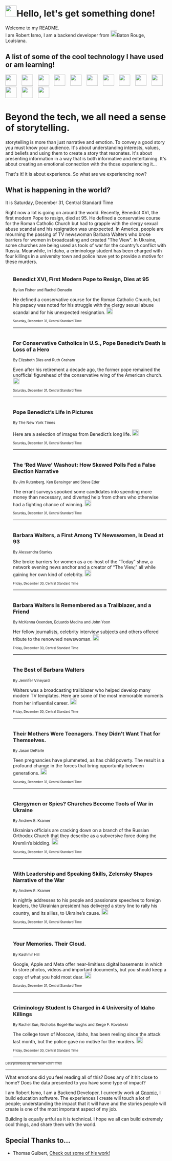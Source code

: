 <h1><img src="https://emojis.slackmojis.com/emojis/images/1643514375/3493/hot-coffee.gif?1643514375" width="35"/>Hello, let's get something done!</h1>

<p>Welcome to my README.<br/>
I am Robert Ismo, I am a backend developer from <img src="https://emojis.slackmojis.com/emojis/images/1638395689/50435/moulin_rouge.png?1638395689" width="20"/>Baton Rouge, Louisiana.</p>
<h2>A list of some of the cool technology I have used or am learning!</h2>
<p>
<img src="https://emojis.slackmojis.com/emojis/images/1643516091/21142/meow_bongotap.gif?1643516091" width="35" alt="">
<img src="https://img.shields.io/badge/Favorite%20Frontend%20Framework-SvelteKit-f83903" alt="">
<img src="https://img.shields.io/badge/Second%20Favorite-Vue-40b581" alt="">
<img src="https://img.shields.io/badge/Most%20Used%20Runtime-Nodejs-78b061" alt="">
<img src="https://emojis.slackmojis.com/emojis/images/1643517416/34482/fire.gif?1643517416" width="35" alt="">
<img src="https://img.shields.io/badge/Javascript%20But%20Better-Typescript-0078ca" alt="">
<img src="https://img.shields.io/badge/Favorite%20Language-Elixir-3e244d" alt="">
<img src="https://img.shields.io/badge/Containerize%20Everything-Docker-6ac9ef" alt="">
<img src="https://emojis.slackmojis.com/emojis/images/1643514596/5999/meow_party.gif?1643514596" width="35" alt="">
<img src="https://img.shields.io/badge/API%20Love%20Language-Graphql-de32a5" alt="">
<img src="https://img.shields.io/badge/Our%20Favorite%20Version%20Controller-Git-e94f33" alt="">
<img src="https://img.shields.io/badge/Favorite%20Database-Redis-d42d1d" alt="">
<img src="https://emojis.slackmojis.com/emojis/images/1643514559/5584/deployparrot.gif?1643514559" width="35" alt="">
<img src="https://img.shields.io/badge/Container%20Interstate-RabbitMQ-f66200" alt="">
<img src="https://img.shields.io/badge/Gotta%20Learn-Kubernetes-316adf" alt="">
<img src="https://img.shields.io/badge/Really%20Mature%20Now-WASM-654fef" alt="">
<img src="https://emojis.slackmojis.com/emojis/images/1666642497/61942/dance_vibe.gif?1666642497" width="35" alt="">
<img src="https://img.shields.io/badge/For%20My%20M1-ARM64-657d96" alt="">
<img src="https://img.shields.io/badge/Loving%20This%20So%20Much-TailwindCSS-17bcb5" alt="">
<img src="https://img.shields.io/badge/Cool%20Build%20Tool-Vite-f9cb24" alt="">
<img src="https://emojis.slackmojis.com/emojis/images/1669231376/62819/working-on-it.gif?1669231376" width="35" alt="">
<img src="https://img.shields.io/badge/Fun%20and%20Easy%20Database-MongoDB-5f8c49" alt="">
<img src="https://img.shields.io/badge/JS%20Life%20Support-NPM-c73737" alt="">
<img src="https://img.shields.io/badge/I%20Liked%20It-DynamoDB-0073b9" alt="">
<img src="https://emojis.slackmojis.com/emojis/images/1643514045/46/question.gif?1643514045" width="35" alt="">
<img src="https://img.shields.io/badge/cool-React-60d6f9" alt="">
<img src="https://img.shields.io/badge/Future%20Big%20Project-Lambda-f37e00" alt="">
<img src="https://img.shields.io/badge/NPM%20But%20Better-PNPM-f1aa07" alt="">
<img src="https://emojis.slackmojis.com/emojis/images/1643514943/9662/fbwow.gif?1643514943" width="35" alt="">
<img src="https://img.shields.io/badge/First%20Language-C-662079" alt="">
<img src="https://img.shields.io/badge/Where%20I%20Deploy%20Frontend-Vercel-000000" alt="">
<img src="https://img.shields.io/badge/Who%20Does%20not%20Want%20an%20App-Swift-f9492a" alt="">
<img src="https://emojis.slackmojis.com/emojis/images/1643514058/151/javascript.png?1643514058" width="35" alt="">
<img src="https://img.shields.io/badge/cool-Python-fbd542" alt="">
<img src="https://img.shields.io/badge/Favorite%20Something-Stripe-656cdc" alt="">
<img src="https://img.shields.io/badge/Of%20Course-HTML5-ed6327" alt="">
<img src="https://emojis.slackmojis.com/emojis/images/1660415405/60731/bomb.gif?1660415405" width="35" alt="">
<img src="https://img.shields.io/badge/hate-CSS-2964ec" alt="">
<img src="https://img.shields.io/badge/Learning-CircleCI-141215" alt="">
<img src="https://img.shields.io/badge/Learning-Rust-fbbb3b" alt="">
<img src="https://emojis.slackmojis.com/emojis/images/1660415397/60712/writing-hand.gif?1660415397" width="35" alt="">
<img src="https://img.shields.io/badge/Dev%20Browser%20of%20Choice-Firefox-cc4e26" alt="">
<img src="https://img.shields.io/badge/Recoverying%20From%20Windows-UNIX-1781e3" alt="">
<img src="https://img.shields.io/badge/LOVE-LogSeq-90c1c2" alt="">
<img src="https://emojis.slackmojis.com/emojis/images/1643514066/223/kirby.gif?1643514066" width="35" alt="">
<img src="https://img.shields.io/badge/Daily%20Driver-MacOS-e6e6e8" alt="">
<img src="https://img.shields.io/badge/Git%20Server-Github-000000" alt="">
<img src="https://img.shields.io/badge/enjoyable-EC2-f17428" alt="">
<img src="https://emojis.slackmojis.com/emojis/images/1643514239/2069/excited.gif?1643514239" width="35" alt="">
</p>
<h1>Beyond the tech, we all need a sense of storytelling.</h1>
<p>storytelling is more than just narrative and emotion. To convey a good story you must know your audience. It's about understanding interests, values, and beliefs and using them to create a story that resonates. It's about presenting information in a way that is both informative and entertaining. It's about creating an emotional connection with the those experiencing it...</p>
<p>That's it! it is about experience. So what are we experiencing now?</p>
<h2>What is happening in the world?</h2>
<p>It is Saturday, December 31, Central Standard Time</p>
<p>
Right now a lot is going on around the world. Recently, Benedict XVI, the first modern Pope to resign, died at 95. He defined a conservative course for the Roman Catholic Church but had to grapple with the clergy sexual abuse scandal and his resignation was unexpected. In America, people are mourning the passing of TV newswoman Barbara Walters who broke barriers for women in broadcasting and created &quot;The View&quot;. In Ukraine, some churches are being used as tools of war for the country’s conflict with Russia. Meanwhile, in Idaho, a criminology student has been charged with four killings in a university town and police have yet to provide a motive for these murders.</p>
<ol>
<img src="https://img.shields.io/badge/-world-blue" alt="">
<h3>Benedict XVI, First Modern Pope to Resign, Dies at 95</h3>
<sub>By Ian Fisher and Rachel Donadio</sub>
<p>He defined a conservative course for the Roman Catholic Church, but his papacy was noted for his struggle with the clergy sexual abuse scandal and for his unexpected resignation.  <a href="https://nyti.ms/3i7n6XK"><img src="https://developer.nytimes.com/files/poweredby_nytimes_30b.png?v=1583354208352" height="20"></a></p>
<sub><sub>Saturday, December 31, Central Standard Time</sub></sub>
<hr/>
<img src="https://img.shields.io/badge/-us-blue" alt="">
<h3>For Conservative Catholics in U.S., Pope Benedict’s Death Is Loss of a Hero</h3>
<sub>By Elizabeth Dias and Ruth Graham</sub>
<p>Even after his retirement a decade ago, the former pope remained the unofficial figurehead of the conservative wing of the American church.  <a href="https://nyti.ms/3Q6YOto"><img src="https://developer.nytimes.com/files/poweredby_nytimes_30b.png?v=1583354208352" height="20"></a></p>
<sub><sub>Saturday, December 31, Central Standard Time</sub></sub>
<hr/>
<img src="https://img.shields.io/badge/-world-blue" alt="">
<h3>Pope Benedict’s Life in Pictures</h3>
<sub>By The New York Times</sub>
<p>Here are a selection of images from Benedict’s long life.  <a href="https://nyti.ms/3Cdwq30"><img src="https://developer.nytimes.com/files/poweredby_nytimes_30b.png?v=1583354208352" height="20"></a></p>
<sub><sub>Saturday, December 31, Central Standard Time</sub></sub>
<hr/>
<img src="https://img.shields.io/badge/-us-blue" alt="">
<h3>The ‘Red Wave’ Washout: How Skewed Polls Fed a False Election Narrative</h3>
<sub>By Jim Rutenberg, Ken Bensinger and Steve Eder</sub>
<p>The errant surveys spooked some candidates into spending more money than necessary, and diverted help from others who otherwise had a fighting chance of winning.  <a href="https://nyti.ms/3Z06OAs"><img src="https://developer.nytimes.com/files/poweredby_nytimes_30b.png?v=1583354208352" height="20"></a></p>
<sub><sub>Saturday, December 31, Central Standard Time</sub></sub>
<hr/>
<img src="https://img.shields.io/badge/-business-blue" alt="">
<h3>Barbara Walters, a First Among TV Newswomen, Is Dead at 93</h3>
<sub>By Alessandra Stanley</sub>
<p>She broke barriers for women as a co-host of the “Today” show, a network evening news anchor and a creator of “The View,” all while gaining her own kind of celebrity.  <a href="https://nyti.ms/3WyIDHC"><img src="https://developer.nytimes.com/files/poweredby_nytimes_30b.png?v=1583354208352" height="20"></a></p>
<sub><sub>Friday, December 30, Central Standard Time</sub></sub>
<hr/>
<img src="https://img.shields.io/badge/-business-blue" alt="">
<h3>Barbara Walters Is Remembered as a Trailblazer, and a Friend</h3>
<sub>By McKenna Oxenden, Eduardo Medina and John Yoon</sub>
<p>Her fellow journalists, celebrity interview subjects and others offered tribute to the renowned newswoman.  <a href="https://nyti.ms/3jAIBjT"><img src="https://developer.nytimes.com/files/poweredby_nytimes_30b.png?v=1583354208352" height="20"></a></p>
<sub><sub>Friday, December 30, Central Standard Time</sub></sub>
<hr/>
<img src="https://img.shields.io/badge/-arts-blue" alt="">
<h3>The Best of Barbara Walters</h3>
<sub>By Jennifer Vineyard</sub>
<p>Walters was a broadcasting trailblazer who helped develop many modern TV templates. Here are some of the most memorable moments from her influential career.  <a href="https://nyti.ms/3G8kS2g"><img src="https://developer.nytimes.com/files/poweredby_nytimes_30b.png?v=1583354208352" height="20"></a></p>
<sub><sub>Friday, December 30, Central Standard Time</sub></sub>
<hr/>
<img src="https://img.shields.io/badge/-us-blue" alt="">
<h3>Their Mothers Were Teenagers. They Didn’t Want That for Themselves.</h3>
<sub>By Jason DeParle</sub>
<p>Teen pregnancies have plummeted, as has child poverty. The result is a profound change in the forces that bring opportunity between generations.  <a href="https://nyti.ms/3CcTxe5"><img src="https://developer.nytimes.com/files/poweredby_nytimes_30b.png?v=1583354208352" height="20"></a></p>
<sub><sub>Saturday, December 31, Central Standard Time</sub></sub>
<hr/>
<img src="https://img.shields.io/badge/-world-blue" alt="">
<h3>Clergymen or Spies? Churches Become Tools of War in Ukraine</h3>
<sub>By Andrew E. Kramer</sub>
<p>Ukrainian officials are cracking down on a branch of the Russian Orthodox Church that they describe as a subversive force doing the Kremlin’s bidding.  <a href="https://nyti.ms/3CdyRmg"><img src="https://developer.nytimes.com/files/poweredby_nytimes_30b.png?v=1583354208352" height="20"></a></p>
<sub><sub>Saturday, December 31, Central Standard Time</sub></sub>
<hr/>
<img src="https://img.shields.io/badge/-world-blue" alt="">
<h3>With Leadership and Speaking Skills, Zelensky Shapes Narrative of the War</h3>
<sub>By Andrew E. Kramer</sub>
<p>In nightly addresses to his people and passionate speeches to foreign leaders, the Ukrainian president has delivered a story line to rally his country, and its allies, to Ukraine’s cause.  <a href="https://nyti.ms/3IeVGJX"><img src="https://developer.nytimes.com/files/poweredby_nytimes_30b.png?v=1583354208352" height="20"></a></p>
<sub><sub>Saturday, December 31, Central Standard Time</sub></sub>
<hr/>
<img src="https://img.shields.io/badge/-technology-blue" alt="">
<h3>Your Memories. Their Cloud.</h3>
<sub>By Kashmir Hill</sub>
<p>Google, Apple and Meta offer near-limitless digital basements in which to store photos, videos and important documents, but you should keep a copy of what you hold most dear.  <a href="https://nyti.ms/3Cg3Ttw"><img src="https://developer.nytimes.com/files/poweredby_nytimes_30b.png?v=1583354208352" height="20"></a></p>
<sub><sub>Saturday, December 31, Central Standard Time</sub></sub>
<hr/>
<img src="https://img.shields.io/badge/-us-blue" alt="">
<h3>Criminology Student Is Charged in 4 University of Idaho Killings</h3>
<sub>By Rachel Sun, Nicholas Bogel-Burroughs and Serge F. Kovaleski</sub>
<p>The college town of Moscow, Idaho, has been reeling since the attack last month, but the police gave no motive for the murders.  <a href="https://nyti.ms/3GqAZZh"><img src="https://developer.nytimes.com/files/poweredby_nytimes_30b.png?v=1583354208352" height="20"></a></p>
<sub><sub>Friday, December 30, Central Standard Time</sub></sub>
<hr/>
</ol>
<a href="https://developer.nytimes.com"><sub><sub>Data provided by The New York Times</sub></sub></a>
<hr/>
<p>What emotions did you feel reading all of this? Does any of it hit close to home? Does the data presented to you have some type of impact?</p>
<p>I am Robert Ismo, I am a Backend Developer, I currently work at <a href="https://gnomic.education/">Gnomic</a>, I build education software. The experiences I create will touch a lot of people; understanding the impact that it will have and the stories people will create is one of the most important aspect of my job.</p>
<p>Building is equally artful as it is technical. I hope we all can build extremely cool things, and share them with the world.</p>
<h2>Special Thanks to...</h2>
<ul>
<li>Thomas Guibert, <a href="https://github.com/thmsgbrt/thmsgbrt">Check out some of his work!</a></li>
</ul>